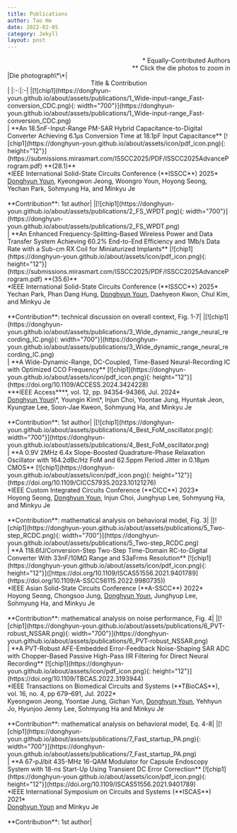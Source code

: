 ```yaml
---
title: Publications
author: Tao He
date: 2022-02-05
category: Jekyll
layout: post
---
```


<div style="text-align: right">* Equally-Contributed Authors</div>
<div style="text-align: right">** Click the die photos to zoom in</div>

<div class="table-wrapper" markdown="block">
|Die photograph\*\*|<center>Title & Contribution</center>|
|:-:|:-|
|[![chip1](https://donghyun-youn.github.io/about/assets/publications/1_Wide-input-range_Fast-conversion_CDC.png){: width="700"}](https://donghyun-youn.github.io/about/assets/publications/1_Wide-input-range_Fast-conversion_CDC.png) <br> | **An 18.5nF-Input-Range PM-SAR Hybrid Capacitance-to-Digital Converter Achieving 6.1μs Conversion Time at 18.1pF Input Capacitance** [![chip1](https://donghyun-youn.github.io/about/assets/icon/pdf_icon.png){: height="12"}](https://submissions.mirasmart.com/ISSCC2025/PDF/ISSCC2025AdvanceProgram.pdf) **(28.1)**<br>*IEEE International Solid-State Circuits Conference (**ISSCC**) 2025* <br> <u>Donghyun Youn</u>, Kyeongwon Jeong, Woongro Youn, Hoyong Seong, Yechan Park, Sohmyung Ha, and Minkyu Je <br><br> **Contribution**: 1st author|
|[![chip1](https://donghyun-youn.github.io/about/assets/publications/2_FS_WPDT.png){: width="700"}](https://donghyun-youn.github.io/about/assets/publications/2_FS_WPDT.png) <br> | **An Enhanced Frequency-Splitting-Based Wireless Power and Data Transfer System Achieving 60.2% End-to-End Efficiency and 1Mb/s Data Rate with a Sub-cm RX Coil for Miniaturized Implants** [![chip1](https://donghyun-youn.github.io/about/assets/icon/pdf_icon.png){: height="12"}](https://submissions.mirasmart.com/ISSCC2025/PDF/ISSCC2025AdvanceProgram.pdf) **(35.6)**<br>*IEEE International Solid-State Circuits Conference (**ISSCC**) 2025* <br> Yechan Park, Phan Dang Hung, <u>Donghyun Youn</u>, Daehyeon Kwon, Chul Kim, and Minkyu Je <br><br> **Contribution**: technical discussion on overall context, Fig. 1-7|
|[![chip1](https://donghyun-youn.github.io/about/assets/publications/3_Wide_dynamic_range_neural_recording_IC.png){: width="700"}](https://donghyun-youn.github.io/about/assets/publications/3_Wide_dynamic_range_neural_recording_IC.png) <br> | **A Wide-Dynamic-Range, DC-Coupled, Time-Based Neural-Recording IC with Optimized CCO Frequency** [![chip1](https://donghyun-youn.github.io/about/assets/icon/pdf_icon.png){: height="12"}](https://doi.org/10.1109/ACCESS.2024.3424228) <br>***IEEE Access****, vol. 12, pp. 94354-94366, Jul. 2024* <br> <u>Donghyun Youn</u>\*, Youngin Kim\*, Injun Choi, Yoontae Jung, Hyuntak Jeon, Kyungtae Lee, Soon-Jae Kweon, Sohmyung Ha, and Minkyu Je <br><br> **Contribution**: 1st author|
|[![chip1](https://donghyun-youn.github.io/about/assets/publications/4_Best_FoM_oscillator.png){: width="700"}](https://donghyun-youn.github.io/about/assets/publications/4_Best_FoM_oscillator.png) <br> | **A 0.9V 2MHz 6.4x Slope-Boosted Quadrature-Phase Relaxation Oscillator with 164.2dBc/Hz FoM and 62.5ppm Period Jitter in 0.18μm CMOS** [![chip1](https://donghyun-youn.github.io/about/assets/icon/pdf_icon.png){: height="12"}](https://doi.org/10.1109/CICC57935.2023.10121276) <br>*IEEE Custom Integrated Circuits Conference (**CICC**) 2023* <br> Hoyong Seong, <u>Donghyun Youn</u>, Injun Choi, Junghyup Lee, Sohmyung Ha, and Minkyu Je <br><br> **Contribution**: mathematical analysis on behavioral model, Fig. 3|
|[![chip1](https://donghyun-youn.github.io/about/assets/publications/5_Two-step_RCDC.png){: width="700"}](https://donghyun-youn.github.io/about/assets/publications/5_Two-step_RCDC.png) <br> | **A 118.6fJ/Conversion-Step Two-Step Time-Domain RC-to-Digital Converter With 33nF/10MΩ Range and 53aFrms Resolution** [![chip1](https://donghyun-youn.github.io/about/assets/icon/pdf_icon.png){: height="12"}]([https://doi.org/10.1109/ISCAS51556.2021.9401789](https://doi.org/10.1109/A-SSCC56115.2022.9980735)) <br>*IEEE Asian Solid-State Circuits Conference (**A-SSCC**) 2022* <br> Hoyong Seong, Chongsoo Jung, <u>Donghyun Youn</u>, Junghyup Lee, Sohmyung Ha, and Minkyu Je <br><br> **Contribution**: mathematical analysis on noise performance, Fig. 4|
|[![chip1](https://donghyun-youn.github.io/about/assets/publications/6_PVT-robust_NSSAR.png){: width="700"}](https://donghyun-youn.github.io/about/assets/publications/6_PVT-robust_NSSAR.png) <br> | **A PVT-Robust AFE-Embedded Error-Feedback Noise-Shaping SAR ADC with Chopper-Based Passive High-Pass IIR Filtering for Direct Neural Recording** [![chip1](https://donghyun-youn.github.io/about/assets/icon/pdf_icon.png){: height="12"}](https://doi.org/10.1109/TBCAS.2022.3193944) <br>*IEEE Transactions on Biomedical Circuits and Systems (**TBioCAS**), vol. 16, no. 4, pp 679–691, Jul. 2022* <br> Kyeongwon Jeong, Yoontae Jung, Gichan Yun, <u>Donghyun Youn</u>, Yehhyun Jo, Hyunjoo Jenny Lee, Sohmyung Ha and Minkyu Je<br><br> **Contribution**: mathematical analysis on behavioral model, Eq. 4-8|
|[![chip1](https://donghyun-youn.github.io/about/assets/publications/7_Fast_startup_PA.png){: width="700"}](https://donghyun-youn.github.io/about/assets/publications/7_Fast_startup_PA.png) <br> | **A 67-pJ/bit 435-MHz 16-QAM Modulator for Capsule Endoscopy System with 18-ns Start-Up Using Transient DC Error Correction** [![chip1](https://donghyun-youn.github.io/about/assets/icon/pdf_icon.png){: height="12"}](https://doi.org/10.1109/ISCAS51556.2021.9401789) <br>*IEEE International Symposium on Circuits and Systems (**ISCAS**) 2021* <br> <u>Donghyun Youn</u> and Minkyu Je <br><br> **Contribution**: 1st author|

</div>
